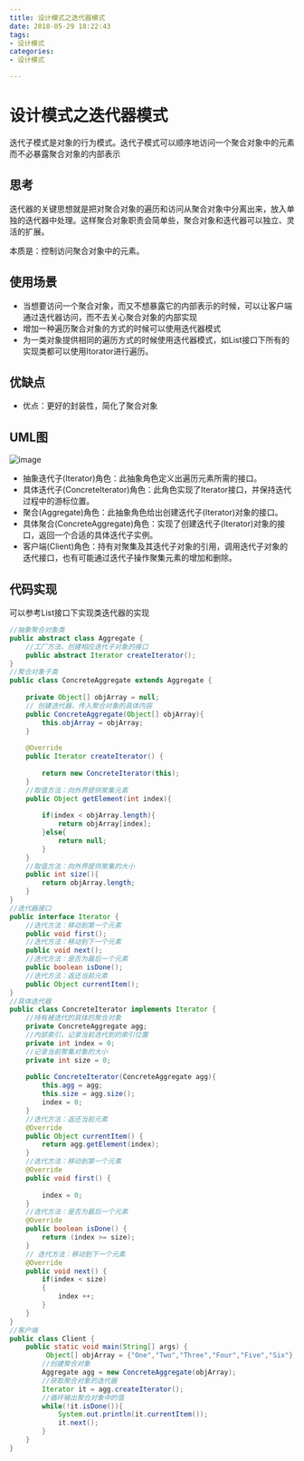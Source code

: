 ```yaml
---
title: 设计模式之迭代器模式
date: 2018-05-29 18:22:43
tags:
- 设计模式
categories:
- 设计模式

---
```


#  设计模式之迭代器模式

迭代子模式是对象的行为模式。迭代子模式可以顺序地访问一个聚合对象中的元素而不必暴露聚合对象的内部表示

<!--more-->

## 思考

迭代器的关键思想就是把对聚合对象的遍历和访问从聚合对象中分离出来，放入单独的迭代器中处理。这样聚合对象职责会简单些，聚合对象和迭代器可以独立、灵活的扩展。

本质是：控制访问聚合对象中的元素。

## 使用场景

- 当想要访问一个聚合对象，而又不想暴露它的内部表示的时候，可以让客户端通过迭代器访问，而不去关心聚合对象的内部实现
- 增加一种遍历聚合对象的方式的时候可以使用迭代器模式
- 为一类对象提供相同的遍历方式的时候使用迭代器模式，如List接口下所有的实现类都可以使用Itorator进行遍历。

## 优缺点

- 优点：更好的封装性，简化了聚合对象


## UML图

![image](http://omdq6di7v.bkt.clouddn.com/17-3-28/90026272-file_1490676535269_96e1.jpg)

- 抽象迭代子(Iterator)角色：此抽象角色定义出遍历元素所需的接口。
- 具体迭代子(ConcreteIterator)角色：此角色实现了Iterator接口，并保持迭代过程中的游标位置。
- 聚合(Aggregate)角色：此抽象角色给出创建迭代子(Iterator)对象的接口。
- 具体聚合(ConcreteAggregate)角色：实现了创建迭代子(Iterator)对象的接口，返回一个合适的具体迭代子实例。
- 客户端(Client)角色：持有对聚集及其迭代子对象的引用，调用迭代子对象的迭代接口，也有可能通过迭代子操作聚集元素的增加和删除。

## 代码实现

可以参考List接口下实现类迭代器的实现

```java
//抽象聚合对象类
public abstract class Aggregate {
    //工厂方法，创建相应迭代子对象的接口
    public abstract Iterator createIterator();
}
//聚合对象子类
public class ConcreteAggregate extends Aggregate {
    
    private Object[] objArray = null;
    // 创建迭代器，传入聚合对象的具体内容
    public ConcreteAggregate(Object[] objArray){
        this.objArray = objArray;
    }
    
    @Override
    public Iterator createIterator() {
        
        return new ConcreteIterator(this);
    }
    //取值方法：向外界提供聚集元素
    public Object getElement(int index){
        
        if(index < objArray.length){
            return objArray[index];
        }else{
            return null;
        }
    }
    //取值方法：向外界提供聚集的大小
    public int size(){
        return objArray.length;
    }
}
//迭代器接口
public interface Iterator {
    //迭代方法：移动到第一个元素
    public void first();
    //迭代方法：移动到下一个元素
    public void next();
    //迭代方法：是否为最后一个元素
    public boolean isDone();
    //迭代方法：返还当前元素
    public Object currentItem();
}
//具体迭代器
public class ConcreteIterator implements Iterator {
    //持有被迭代的具体的聚合对象
    private ConcreteAggregate agg;
    //内部索引，记录当前迭代到的索引位置
    private int index = 0;
    //记录当前聚集对象的大小
    private int size = 0;
    
    public ConcreteIterator(ConcreteAggregate agg){
        this.agg = agg;
        this.size = agg.size();
        index = 0;
    }
    //迭代方法：返还当前元素
    @Override
    public Object currentItem() {
        return agg.getElement(index);
    }
    //迭代方法：移动到第一个元素
    @Override
    public void first() {
        
        index = 0;
    }
    //迭代方法：是否为最后一个元素
    @Override
    public boolean isDone() {
        return (index >= size);
    }
    // 迭代方法：移动到下一个元素
    @Override
    public void next() {
        if(index < size)
        {
            index ++;
        }
    }
}
//客户端
public class Client {
    public static void main(String[] args) {
         Object[] objArray = {"One","Two","Three","Four","Five","Six"};
        //创建聚合对象
        Aggregate agg = new ConcreteAggregate(objArray);
        //获取聚合对象的迭代器
        Iterator it = agg.createIterator();
        //循环输出聚合对象中的值
        while(!it.isDone()){
            System.out.println(it.currentItem());
            it.next();
        }
    }
}
```